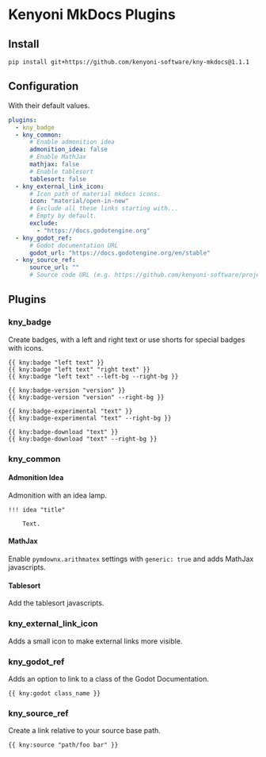 # Kenyoni MkDocs Plugins

## Install

```commandline
pip install git+https://github.com/kenyoni-software/kny-mkdocs@1.1.1
```

## Configuration

With their default values.

```yml
plugins:
  - kny_badge
  - kny_common:
      # Enable admonition idea
      admonition_idea: false
      # Enable MathJax
      mathjax: false
      # Enable tablesort
      tablesort: false
  - kny_external_link_icon:
      # Icon path of material mkdocs icons.
      icon: "material/open-in-new"
      # Exclude all these links starting with...
      # Empty by default.
      exclude:
        - "https://docs.godotengine.org"
  - kny_godot_ref:
      # Godot documentation URL
      godot_url: "https://docs.godotengine.org/en/stable"
  - kny_source_ref:
      source_url: ""
      # Source code URL (e.g. https://github.com/kenyoni-software/project-catta/tree/main)
```

## Plugins

### kny_badge

Create badges, with a left and right text or use shorts for special badges with icons.

```
{{ kny:badge "left text" }}
{{ kny:badge "left text" "right text" }}
{{ kny:badge "left text" --left-bg --right-bg }}

{{ kny:badge-version "version" }}
{{ kny:badge-version "version" --right-bg }}

{{ kny:badge-experimental "text" }}
{{ kny:badge-experimental "text" --right-bg }}

{{ kny:badge-download "text" }}
{{ kny:badge-download "text" --right-bg }}
```

### kny_common

#### Admonition Idea

Admonition with an idea lamp.

```
!!! idea "title"

    Text.
```

#### MathJax

Enable `pymdownx.arithmatex` settings with `generic: true` and adds MathJax javascripts.

#### Tablesort

Add the tablesort javascripts.

### kny_external_link_icon

Adds a small icon to make external links more visible.

### kny_godot_ref

Adds an option to link to a class of the Godot Documentation.

```
{{ kny:godot class_name }}
```

### kny_source_ref

Create a link relative to your source base path.

```
{{ kny:source "path/foo bar" }}
```
